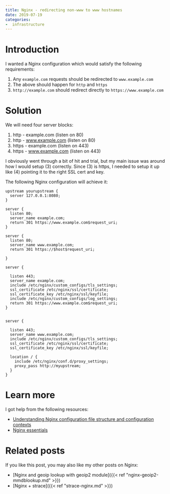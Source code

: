```yaml
---
title: Nginx - redirecting non-www to www hostnames
date: 2019-07-19
categories:
-  infrastructure
---
```


# Introduction

I wanted a Nginx configuration which would satisfy the following requirements:

1. Any `example.com` requests should be redirected to `www.example.com`
2. The above should happen for `http` and `https`
3. `http://example.com` should redirect directly to `https://www.example.com`

# Solution

We will need four server blocks:

1. http - example.com (listen on 80)
2. http - www.example.com (listen on 80)
3. https - example.com (listen on 443)
4. https - www.example.com (listen on 443)

I obviously went through a bit of hit and trial, but my main issue was around how I would setup (3) correctly. Since (3) is https,
I needed to setup it up like (4) pointing it to the right SSL cert and key. 

The following Nginx configuration will achieve it:

```
upstream yourupstream {
  server 127.0.0.1:8080;
}

server {
  listen 80;
  server_name example.com;
  return 301 https://www.example.com$request_uri;
}

server {
  listen 80;
  server_name www.example.com;
  return 301 https://$host$request_uri;

}

server {

  listen 443;
  server_name example.com;
  include /etc/nginx/custom_configs/tls_settings;
  ssl_certificate /etc/nginx/ssl/certificate;
  ssl_certificate_key /etc/nginx/ssl/keyfile;
  include /etc/nginx/custom_configs/log_settings;
  return 301 https://www.example.com$request_uri;
}


server {

  listen 443;
  server_name www.example.com;
  include /etc/nginx/custom_configs/tls_settings;
  ssl_certificate /etc/nginx/ssl/certificate;
  ssl_certificate_key /etc/nginx/ssl/keyfile;  

  location / {
    include /etc/nginx/conf.d/proxy_settings;
    proxy_pass http://myupstream;
  }
}

```

# Learn more

I got help from the following resources:

- [Understanding Nginx configuration file structure and configuration contexts](https://www.digitalocean.com/community/tutorials/understanding-the-nginx-configuration-file-structure-and-configuration-contexts)
- [Nginx essentials](https://www.digitalocean.com/community/tutorials/nginx-essentials-installation-and-configuration-troubleshooting)

# Related posts

If you like this post, you may also like my other posts on Nginx:

- [Nginx and geoip lookup with geoip2 module]({{< ref "nginx-geoip2-mmdblookup.md" >}})
- [Nginx + strace]({{< ref "strace-nginx.md" >}})
